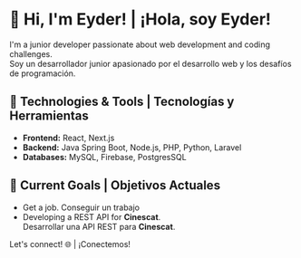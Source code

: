 # 👋 Hi, I'm Eyder! | ¡Hola, soy Eyder!

I'm a junior developer passionate about web development and coding challenges.  
Soy un desarrollador junior apasionado por el desarrollo web y los desafíos de programación.

## 🚀 Technologies & Tools | Tecnologías y Herramientas
- **Frontend:** React, Next.js
- **Backend:** Java Spring Boot, Node.js, PHP, Python, Laravel
- **Databases:** MySQL, Firebase, PostgresSQL

## 🎯 Current Goals | Objetivos Actuales
- Get a job.
  Conseguir un trabajo
- Developing a REST API for **Cinescat**.  
  Desarrollar una API REST para **Cinescat**.

Let's connect! 🌐 | ¡Conectemos!
